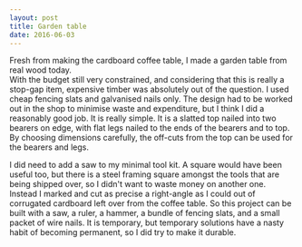 ```yaml
---
layout: post
title: Garden table
date: 2016-06-03
---
```

Fresh from making the cardboard coffee table, I made a garden table from real wood today.  
With the budget still very constrained, and considering that this is really a stop-gap item, 
expensive timber was absolutely out of the question.  I used cheap fencing slats and galvanised
nails only.  The design had to be worked out in the shop to minimise waste and expenditure, 
but I think I did a reasonably good job.  It is really simple.  It is a slatted top nailed 
into two bearers on edge, with flat legs nailed to the ends of the bearers and to top.
By choosing dimensions carefully, the off-cuts from the top can be used for the bearers and
legs.

I did need to add a saw to my minimal tool kit.  A square would have been useful too, but
there is a steel framing square amongst the tools that are being shipped over, so I didn't
want to waste money on another one.  Instead I marked and cut as precise a right-angle as I 
could out of corrugated cardboard left over from the coffee table.  So this project can be
built with a saw, a ruler, a hammer, a bundle of fencing slats, and a small packet of wire
nails.  It is temporary, but temporary solutions have a nasty habit of becoming permanent, so
I did try to make it durable.

